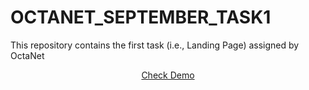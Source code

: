 # OCTANET_SEPTEMBER_TASK1
This repository contains the first task (i.e., Landing Page) assigned by OctaNet

<center><a href= ""https://chandigarhoptical.netlify.app>Check Demo</a></center>
